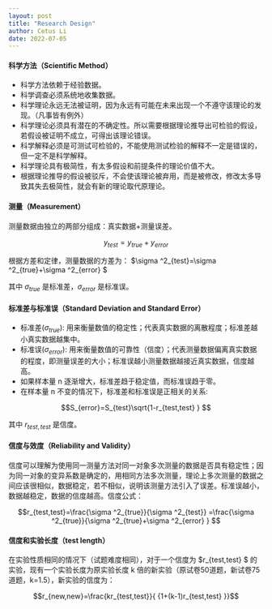 ```yaml
---
layout: post
title: "Research Design"
author: Cetus Li
date: 2022-07-05
---
```


#### **科学方法（Scientific Method）**
- 科学方法依赖于经验数据。
- 科学调查必须系统地收集数据。
- 科学理论永远无法被证明，因为永远有可能在未来出现一个不遵守该理论的发现。（凡事皆有例外）
- 科学理论必须具有潜在的不确定性。所以需要根据理论推导出可检验的假设，若假设被证明不成立，可得出该理论错误。
- 科学解释必须是可测试可检验的，不能使用测试检验的解释不一定是错误的，但一定不是科学解释。
- 科学理论具有极简性，有太多假设和前提条件的理论价值不大。
- 根据理论推导的假设被驳斥，不会使该理论被弃用，而是被修改，修改太多导致其失去极简性，就会有新的理论取代原理论。

#### **测量（Measurement）**
测量数据由独立的两部分组成：真实数据+测量误差。

$$ y_{test}=y_{true}+y_{error}  $$

根据方差和定律，测量数据的方差为： $\sigma ^2_{test}=\sigma ^2_{true}+\sigma ^2_{error} $

其中 $\sigma_{true}$ 是标准差，$\sigma_{error}$ 是标准误。

#### **标准差与标准误（Standard Deviation and Standard Error）**
- 标准差($\sigma_{true}$): 用来衡量数值的稳定性；代表真实数据的离散程度；标准差越小真实数据越集中。
- 标准误($\sigma_{error}$): 用来衡量数值的可靠性（信度）；代表测量数据偏离真实数据的程度，即测量误差的大小；标准误越小测量数据越接近真实数据，信度越高。
- 如果样本量 n 逐渐增大，标准差趋于稳定值，而标准误趋于零。
- 在样本量 n 不变的情况下，标准差和标准误是正相关的关系:

$$S_{error}=S_{test}\sqrt{1-r_{test,test} }  $$

其中 $r_{test,test}$ 是信度。

#### **信度与效度（Reliability and Validity）**
信度可以理解为使用同一测量方法对同一对象多次测量的数据是否具有稳定性；因为同一对象的变异系数是确定的，用相同方法多次测量，理论上多次测量的数据之间应该很相似，数据稳定，若不相似，说明该测量方法引入了误差。标准误越小，数据越稳定，数据的信度越高。信度公式：

$$r_{test,test}=\frac{\sigma ^2_{true}}{\sigma ^2_{test}} =\frac{\sigma ^2_{true}}{\sigma ^2_{true}+\sigma ^2_{error} } $$

#### **信度和实验长度（test length）**
在实验性质相同的情况下（试题难度相同），对于一个信度为 $r_{test,test} $ 的实验，现有一个实验长度为原实验长度 k 倍的新实验（原试卷50道题，新试卷75道题，k=1.5），新实验的信度为：

$$r_{new,new}=\frac{kr_{test,test}}{ {1+(k-1)r_{test,test} }}$$




